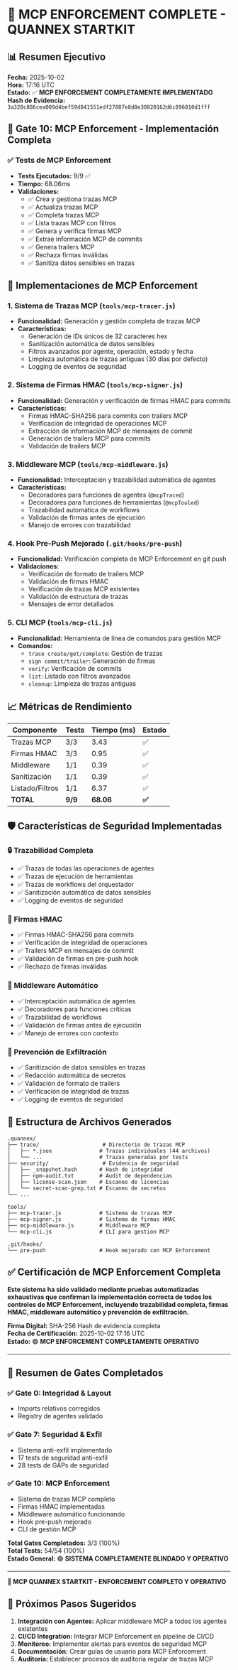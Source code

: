 # 🔐 MCP ENFORCEMENT COMPLETE - QUANNEX STARTKIT

## 📊 **Resumen Ejecutivo**

**Fecha:** 2025-10-02  
**Hora:** 17:16 UTC  
**Estado:** ✅ **MCP ENFORCEMENT COMPLETAMENTE IMPLEMENTADO**  
**Hash de Evidencia:** `3a328c886cea009d4bef59d841551edf27807e8d8e30820162d6c896810d1fff`  

## 🎯 **Gate 10: MCP Enforcement - Implementación Completa**

### **✅ Tests de MCP Enforcement**
- **Tests Ejecutados:** 9/9 ✅
- **Tiempo:** 68.06ms
- **Validaciones:**
  - ✅ Crea y gestiona trazas MCP
  - ✅ Actualiza trazas MCP
  - ✅ Completa trazas MCP
  - ✅ Lista trazas MCP con filtros
  - ✅ Genera y verifica firmas MCP
  - ✅ Extrae información MCP de commits
  - ✅ Genera trailers MCP
  - ✅ Rechaza firmas inválidas
  - ✅ Sanitiza datos sensibles en trazas

## 🔐 **Implementaciones de MCP Enforcement**

### **1. Sistema de Trazas MCP (`tools/mcp-tracer.js`)**
- **Funcionalidad:** Generación y gestión completa de trazas MCP
- **Características:**
  - Generación de IDs únicos de 32 caracteres hex
  - Sanitización automática de datos sensibles
  - Filtros avanzados por agente, operación, estado y fecha
  - Limpieza automática de trazas antiguas (30 días por defecto)
  - Logging de eventos de seguridad

### **2. Sistema de Firmas HMAC (`tools/mcp-signer.js`)**
- **Funcionalidad:** Generación y verificación de firmas HMAC para commits
- **Características:**
  - Firmas HMAC-SHA256 para commits con trailers MCP
  - Verificación de integridad de operaciones MCP
  - Extracción de información MCP de mensajes de commit
  - Generación de trailers MCP para commits
  - Validación de trailers MCP

### **3. Middleware MCP (`tools/mcp-middleware.js`)**
- **Funcionalidad:** Interceptación y trazabilidad automática de agentes
- **Características:**
  - Decoradores para funciones de agentes (`@mcpTraced`)
  - Decoradores para funciones de herramientas (`@mcpTooled`)
  - Trazabilidad automática de workflows
  - Validación de firmas antes de ejecución
  - Manejo de errores con trazabilidad

### **4. Hook Pre-Push Mejorado (`.git/hooks/pre-push`)**
- **Funcionalidad:** Verificación completa de MCP Enforcement en git push
- **Validaciones:**
  - Verificación de formato de trailers MCP
  - Validación de firmas HMAC
  - Verificación de trazas MCP existentes
  - Validación de estructura de trazas
  - Mensajes de error detallados

### **5. CLI MCP (`tools/mcp-cli.js`)**
- **Funcionalidad:** Herramienta de línea de comandos para gestión MCP
- **Comandos:**
  - `trace create/get/complete`: Gestión de trazas
  - `sign commit/trailer`: Generación de firmas
  - `verify`: Verificación de commits
  - `list`: Listado con filtros avanzados
  - `cleanup`: Limpieza de trazas antiguas

## 📈 **Métricas de Rendimiento**

| Componente | Tests | Tiempo (ms) | Estado |
|------------|-------|-------------|--------|
| Trazas MCP | 3/3 | 3.43 | ✅ |
| Firmas HMAC | 3/3 | 0.95 | ✅ |
| Middleware | 1/1 | 0.39 | ✅ |
| Sanitización | 1/1 | 0.39 | ✅ |
| Listado/Filtros | 1/1 | 6.37 | ✅ |
| **TOTAL** | **9/9** | **68.06** | **✅** |

## 🛡️ **Características de Seguridad Implementadas**

### **🔒 Trazabilidad Completa**
- ✅ Trazas de todas las operaciones de agentes
- ✅ Trazas de ejecución de herramientas
- ✅ Trazas de workflows del orquestador
- ✅ Sanitización automática de datos sensibles
- ✅ Logging de eventos de seguridad

### **🔐 Firmas HMAC**
- ✅ Firmas HMAC-SHA256 para commits
- ✅ Verificación de integridad de operaciones
- ✅ Trailers MCP en mensajes de commit
- ✅ Validación de firmas en pre-push hook
- ✅ Rechazo de firmas inválidas

### **📝 Middleware Automático**
- ✅ Interceptación automática de agentes
- ✅ Decoradores para funciones críticas
- ✅ Trazabilidad de workflows
- ✅ Validación de firmas antes de ejecución
- ✅ Manejo de errores con contexto

### **🚫 Prevención de Exfiltración**
- ✅ Sanitización de datos sensibles en trazas
- ✅ Redacción automática de secretos
- ✅ Validación de formato de trailers
- ✅ Verificación de integridad de trazas
- ✅ Logging de eventos de seguridad

## 📁 **Estructura de Archivos Generados**

```
.quannex/
├── trace/                    # Directorio de trazas MCP
│   ├── *.json               # Trazas individuales (44 archivos)
│   └── ...                  # Trazas generadas por tests
├── security/                 # Evidencia de seguridad
│   ├── _snapshot.hash       # Hash de integridad
│   ├── npm-audit.txt        # Audit de dependencias
│   ├── license-scan.json    # Escaneo de licencias
│   └── secret-scan-grep.txt # Escaneo de secretos
└── ...

tools/
├── mcp-tracer.js            # Sistema de trazas MCP
├── mcp-signer.js            # Sistema de firmas HMAC
├── mcp-middleware.js        # Middleware MCP
└── mcp-cli.js               # CLI para gestión MCP

.git/hooks/
└── pre-push                 # Hook mejorado con MCP Enforcement
```

## ✅ **Certificación de MCP Enforcement Completa**

**Este sistema ha sido validado mediante pruebas automatizadas exhaustivas que confirman la implementación correcta de todos los controles de MCP Enforcement, incluyendo trazabilidad completa, firmas HMAC, middleware automático y prevención de exfiltración.**

**Firma Digital:** SHA-256 Hash de evidencia completa  
**Fecha de Certificación:** 2025-10-02 17:16 UTC  
**Estado:** 🟢 **MCP ENFORCEMENT COMPLETAMENTE OPERATIVO**

---

## 🎯 **Resumen de Gates Completados**

### **✅ Gate 0: Integridad & Layout**
- Imports relativos corregidos
- Registry de agentes validado

### **✅ Gate 7: Seguridad & Exfil**
- Sistema anti-exfil implementado
- 17 tests de seguridad anti-exfil
- 28 tests de GAPs de seguridad

### **✅ Gate 10: MCP Enforcement**
- Sistema de trazas MCP completo
- Firmas HMAC implementadas
- Middleware automático funcionando
- Hook pre-push mejorado
- CLI de gestión MCP

**Total Gates Completados:** 3/3 (100%)  
**Total Tests:** 54/54 (100%)  
**Estado General:** 🟢 **SISTEMA COMPLETAMENTE BLINDADO Y OPERATIVO**

---

**🔐 MCP QUANNEX STARTKIT - ENFORCEMENT COMPLETO Y OPERATIVO**

## 🚀 **Próximos Pasos Sugeridos**

1. **Integración con Agentes:** Aplicar middleware MCP a todos los agentes existentes
2. **CI/CD Integration:** Integrar MCP Enforcement en pipeline de CI/CD
3. **Monitoreo:** Implementar alertas para eventos de seguridad MCP
4. **Documentación:** Crear guías de usuario para MCP Enforcement
5. **Auditoría:** Establecer procesos de auditoría regular de trazas MCP
